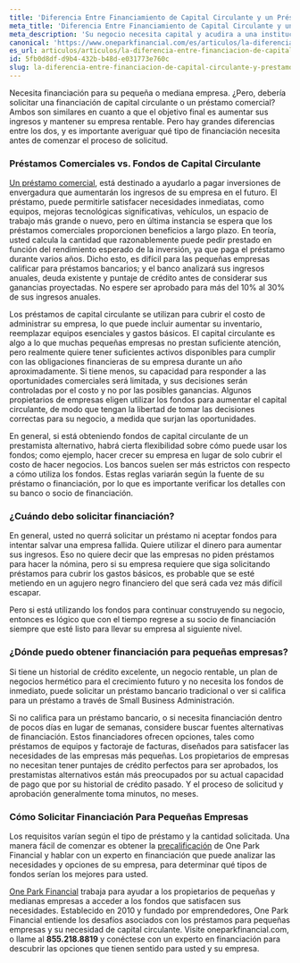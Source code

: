```yaml
---
title: 'Diferencia Entre Financiamiento de Capital Circulante y un Préstamo Comercial'
meta_title: 'Diferencia Entre Financiamiento de Capital Circulante y un Préstamo Comercial'
meta_description: 'Su negocio necesita capital y acudira a una institución financiera para solicitarlo ¿Sabe usted la diferencia entre financiamiento de capital circulante y un préstamo comercial tradicional?'
canonical: 'https://www.oneparkfinancial.com/es/articulos/la-diferencia-entre-financiacion-de-capital-circulante-y-prestamo-comercial'
es_url: articulos/articulos/la-diferencia-entre-financiacion-de-capital-circulante-y-prestamo-comercial
id: 5fb0d8df-d9b4-432b-b48d-e031773e760c
slug: la-diferencia-entre-financiacion-de-capital-circulante-y-prestamo-comercial
---
```

Necesita financiación para su pequeña o mediana empresa. ¿Pero, debería solicitar una financiación de capital circulante o un préstamo comercial? Ambos son similares en cuanto a que el objetivo final es aumentar sus ingresos y mantener su empresa rentable. Pero hay grandes diferencias entre los dos, y es importante averiguar qué tipo de financiación necesita antes de comenzar el proceso de solicitud. 

### Préstamos Comerciales vs. Fondos de Capital Circulante

[Un préstamo comercial](https://www.oneparkfinancial.com/es/articulos/el-capital-circulante-es-importante-para-una-pequena-empresa), está destinado a ayudarlo a pagar inversiones de envergadura  que aumentarán los ingresos de su empresa en el futuro. El préstamo, puede permitirle satisfacer necesidades inmediatas, como equipos, mejoras tecnológicas significativas, vehículos, un espacio de trabajo más grande o nuevo, pero en última instancia se espera que los préstamos comerciales proporcionen beneficios a largo plazo. En teoría, usted calcula la cantidad que razonablemente puede pedir prestado en función del rendimiento esperado de la inversión, ya que paga el préstamo durante varios años. Dicho esto, es difícil para las pequeñas empresas calificar para préstamos bancarios; y el banco analizará sus ingresos anuales, deuda existente y puntaje de crédito antes de considerar sus ganancias proyectadas. No espere ser aprobado para más del 10% al 30% de sus ingresos anuales.

Los préstamos de capital circulante se utilizan para cubrir el costo de administrar su empresa, lo que puede incluir aumentar su inventario, reemplazar equipos esenciales y gastos básicos. El capital circulante es algo a lo que muchas pequeñas empresas no prestan suficiente atención, pero realmente quiere tener suficientes activos disponibles para cumplir con las obligaciones financieras de su empresa durante un año aproximadamente. Si tiene menos, su capacidad para responder a las oportunidades comerciales será limitada, y sus decisiones serán controladas por el costo y no por las posibles ganancias. Algunos propietarios de empresas eligen utilizar los fondos para aumentar el capital circulante, de modo que tengan la libertad de tomar las decisiones correctas para su negocio, a medida que surjan las oportunidades.

En general, si está obteniendo fondos de capital circulante de un prestamista alternativo, habrá cierta flexibilidad sobre cómo puede usar los fondos; como ejemplo, hacer crecer su empresa en lugar de solo cubrir el costo de hacer negocios. Los bancos suelen ser más estrictos con respecto a cómo utiliza los fondos. Estas reglas variarán según la fuente de su préstamo o financiación, por lo que es importante verificar los detalles con su banco o socio de financiación. 

### ¿Cuándo debo solicitar financiación?

En general, usted no querrá solicitar un préstamo ni aceptar fondos para intentar salvar una empresa  fallida. Quiere utilizar el dinero para aumentar sus ingresos. Eso no quiere decir que las empresas no piden préstamos para hacer la nómina, pero si su empresa requiere que siga solicitando préstamos para cubrir los gastos básicos, es probable que se esté metiendo en un agujero negro financiero del que será cada vez más difícil escapar.

Pero si está utilizando los fondos para continuar construyendo su negocio, entonces es lógico que con el tiempo regrese a su socio de financiación siempre que esté listo para llevar su empresa al siguiente nivel. 

### ¿Dónde puedo obtener financiación para pequeñas empresas?

Si tiene un historial de crédito excelente, un negocio rentable, un plan de negocios hermético para el crecimiento futuro y no necesita los fondos de inmediato, puede solicitar un préstamo bancario tradicional o ver si califica para un préstamo a través de Small Business Administración. 

Si no califica para un préstamo bancario, o si necesita financiación dentro de pocos días en lugar de semanas, considere buscar fuentes alternativas de financiación. Estos financiadores ofrecen opciones, tales como préstamos de equipos y factoraje de facturas, diseñados para satisfacer las necesidades de las empresas más pequeñas. Los propietarios de empresas no necesitan tener puntajes de crédito perfectos para ser aprobados, los prestamistas alternativos están más preocupados por su actual capacidad de pago que por su historial de crédito pasado. Y el proceso de solicitud y aprobación generalmente toma minutos, no meses.

### Cómo Solicitar Financiación Para Pequeñas Empresas

Los requisitos varían según el tipo de préstamo y la cantidad solicitada. Una manera fácil de comenzar es obtener la [precalificación](https://www.oneparkfinancial.com/es/preaprob) de One Park Financial y hablar con un experto en financiación que puede analizar las necesidades y opciones de su empresa, para determinar qué tipos de fondos serían los mejores para usted.

[One Park Financial](https://www.oneparkfinancial.com/es/preguntas-comunes) trabaja para ayudar a los propietarios de pequeñas y medianas empresas a acceder a los fondos que satisfacen sus necesidades. Establecido en 2010 y fundado por emprendedores, One Park Financial entiende los desafíos asociados con los préstamos para pequeñas empresas y su necesidad de capital circulante. Visite oneparkfinancial.com, o llame al **855.218.8819** y conéctese con un experto en financiación para descubrir las opciones que tienen sentido para usted y su empresa.
